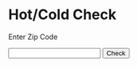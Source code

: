 
<html>
<title>HTML Tutorial</title>
<body>

<h1>Hot/Cold Check</h1>
<p>Enter Zip Code</p>


<input type="number" id="zipCode" onkeypress="checkEnter(event)">
<button id="checkButton" onClick="checkInput()">Check</button>
<br>
<H1 id="result"></H1>
<H1 id="upgrade"></H1>
<script>
function checkEnter(ev){
	if(ev.keyCode==13){
		checkInput();
		document.getElementById("zipCode").select();
		}
	}

function checkInput(){
var hot = false;
var toInt = 0;
var InfoText = "";
toInt = document.getElementById("zipCode").value;
document.getElementById("zipCode").select();

if(toInt<10000 || toInt>99999)
	{
		alert("Invalid Input");
		hot = false;
                infoText = "Invalid Input";
	}

else if ((toInt >= 37300 && toInt <= 37999)
                || (toInt >= 28700 && toInt <= 28999)
                || (toInt >= 30100 && toInt < 30200)
                || (toInt >= 30700 && toInt < 30800)
                || (toInt >= 24200 && toInt < 24400)
//Arkansas
                || (toInt >= 71600 && toInt <= 71999)
                || (toInt >= 72002 && toInt <= 72004)
                || (toInt >= 72006 && toInt <= 72013)
                || (toInt >= 72015 && toInt <= 72020)
                || (toInt >= 72022 && toInt <= 72024)
                || (toInt >= 72026 && toInt <= 72028)
                || (toInt >= 72030 && toInt <= 72035)
                || (toInt >= 72037 && toInt <= 72042)
                || (toInt >= 72045 && toInt <= 72048)
                || (toInt >= 72052 && toInt <= 72061)
                || (toInt >= 72064 && toInt <= 72068)
                || (toInt >= 72070 && toInt <= 72073)
                || (toInt >= 72076 && toInt <= 72079)
                || (toInt >= 72081 && toInt <= 72087)
                || (toInt >= 72089 && toInt <= 72099)
                || (toInt >= 72102 && toInt <= 72107)
                || (toInt == 72111)
                || (toInt >= 72113 && toInt <= 72122)
                || (toInt == 72124)
                || (toInt >= 72126 && toInt <= 72129)
                || (toInt >= 72131 && toInt <= 72152)
                || (toInt >= 72157 && toInt <= 72164)
                || (toInt >= 72166 && toInt <= 72168)
                || (toInt >= 72170 && toInt <= 72199)
                || (toInt >= 72200 && toInt <= 72299)
                || (toInt == 72530)
                || (toInt == 72543)
                || (toInt >= 72545 && toInt <= 72546)
                || (toInt == 72581))
            {
                hot = true;
                infoText = "Hot: Knoxville";
            }
//Whites Creek TN
            else if ((toInt >= 37000 && toInt <= 37299)
                || (toInt >= 38000 && toInt <= 38599)
                || (toInt >= 35000 && toInt <= 35999)
                || (toInt == 36024 || toInt == 36026 || toInt == 36080)
                || (toInt == 36251 || toInt == 36255 || toInt == 36256 || toInt == 36267 || toInt == 36276)
                || (toInt == 36744 || toInt == 36776)
                || (toInt >= 73000 && toInt <= 74999))
            {
                hot = true;
                infoText = "Hot: Whites Creek";
            }
//Charleston WV
            else if ((toInt >= 24700 && toInt <= 25399)
                || (toInt >= 25500 && toInt <= 26699)
                || (toInt >= 26800 && toInt <= 26899))
            {
                hot = true;
                infoText = "Hot: WV";
            }
//Columbus OH
            else if ((toInt >= 43000 && toInt <= 43008) || (toInt >= 43011 && toInt <= 43028)
                || (toInt >= 43030 && toInt <= 43043) || (toInt >= 43045 && toInt <= 43046)
                || (toInt >= 43048 && toInt <= 43059) || (toInt >= 43061 && toInt <= 43069)
                || (toInt == 43071) || (toInt >= 43073 && toInt <= 43077)
                || (toInt >= 43079 && toInt <= 43082) || (toInt == 43085)
                || (toInt >= 43102 && toInt <= 43103) || (toInt == 43105)
                || (toInt >= 43107 && toInt <= 43112) || (toInt >= 43116 && toInt <= 43120)
                || (toInt >= 43122 && toInt <= 43127) || (toInt >= 43129 && toInt <= 43134)
                || (toInt >= 43136 && toInt <= 43139) || (toInt >= 43143 && toInt <= 43144)
                || (toInt >= 43146 && toInt <= 43150) || (toInt == 43155)
                || (toInt >= 43157 && toInt <= 43159) || (toInt >= 43161 && toInt <= 43163)
                || (toInt >= 43165 && toInt <= 43199)
                || (toInt >= 43200 && toInt <= 43299)
                || (toInt >= 43300 && toInt <= 43310) || (toInt >= 43312 && toInt <= 43317)
                || (toInt >= 43320 && toInt <= 43335) || (toInt >= 43337 && toInt <= 43342)
                || (toInt >= 43344 && toInt <= 43356) || (toInt >= 43358 && toInt <= 43359)
                || (toInt >= 43400 && toInt <= 44999) || (toInt >= 45700 && toInt <= 45899)
                || (toInt == 45622) || (toInt == 45651) || (toInt == 45654) || (toInt == 45695) || (toInt == 45698))
            {
                hot = true;
                infoText = "Hot: Columbus";
            }
//Indianapolis IN
            else if ((toInt >= 46000 && toInt <= 47999) || (toInt >= 60900 && toInt <= 60999)
                || (toInt >= 61800 && toInt <= 61999) || (toInt >= 62500 && toInt <= 62599)
                || (toInt >= 62400 && toInt <= 62499
                && toInt != 62411 && toInt != 62412 && toInt != 62418
                && toInt != 62426 && toInt != 62443 && toInt != 62458 && toInt != 62471)
                || (toInt == 62806) || (toInt == 62809) || (toInt == 62811) || (toInt == 62815)
                || (toInt == 62818) || (toInt == 62820) || (toInt == 62823) || (toInt == 62824)
                || (toInt == 62827) || (toInt == 62833) || (toInt == 62837) || (toInt == 62839)
                || (toInt == 62842) || (toInt == 62843) || (toInt == 62844) || (toInt == 62850)
                || (toInt == 62852) || (toInt == 62855) || (toInt == 62858) || (toInt == 62862)
                || (toInt == 62863) || (toInt == 62868) || (toInt == 62878) || (toInt == 62879)
                || (toInt == 62887))
            {
                hot = true;
                infoText = "Hot: Indianapolis";
            }
 //CCHIL IL
            else if ((toInt >= 83200 && toInt <= 83899) || (toInt >= 97000 && toInt <= 97999)
                || (toInt >= 98000 && toInt <= 99499) || (toInt >= 93600 && toInt <= 96199))
            {
                hot = true;
                infoText = "Hot: CCHIL";
            }
//Paducah KY
            else if ((toInt >= 42000 && toInt <= 42099))
            {
                hot = true;
                infoText = "Hot: Paducah";
            }
            else
            {
                hot = false;
                infoText = "Cold (Check for Next Day)";
            }
//updates for and new colds
            if(toInt >=25700  && toInt<=25799 || toInt >= 47100 && toInt <= 47199)
            {
                hot = false;
				infoText = "Cold (Check for Next Day)";
            }
	

if (hot&&(
            (toInt>=37001&&toInt<=37011)|| (toInt >= 37013 && toInt <= 37058)
            || (toInt >= 37060 && toInt <= 37094) || (toInt >= 37096 && toInt <= 37099)
            || (toInt >= 37101 && toInt <= 37109) || (toInt >= 37112 && toInt <= 37165)
            || (toInt >= 37167 && toInt <= 37199)             
            || (toInt >= 37200 && toInt <= 37299)
            || (toInt == 37301) || (toInt == 37305) || (toInt == 37306) || (toInt == 37318) 
            || (toInt == 37319) || (toInt == 37324) || (toInt == 37328) || (toInt == 37330)
            || (toInt == 37334) || (toInt == 37335) || (toInt == 37342) || (toInt == 37301)
            || (toInt >= 37344 && toInt <= 37346) || (toInt == 37348) || (toInt == 37349)
            || (toInt == 37352) || (toInt == 37355) || (toInt >= 37357 && toInt <= 37360)
            || (toInt == 37366) || (toInt == 37382) || (toInt >= 37388 && toInt <= 37390)
            || (toInt >= 37392 && toInt <= 37395) || (toInt >= 37398 && toInt <= 37399)
            || (toInt == 37705) || (toInt == 37707) || (toInt == 37709) || (toInt == 37714)
            || (toInt == 37715) || (toInt == 37721) || (toInt == 37724) || (toInt == 37725)
            || (toInt == 37729) || (toInt == 37730) || (toInt == 37738) || (toInt == 37752)
            || (toInt == 37754) || (toInt == 37757) || (toInt == 37760) || (toInt == 37762)
            || (toInt == 37764) || (toInt == 37766) || (toInt == 37769) || (toInt == 37773)
            || (toInt == 37779)
            || (toInt == 37806) || (toInt == 37807) || (toInt == 37819) || (toInt == 37820) 
            || (toInt == 37824) || (toInt == 37825) || (toInt == 37828)
            || (toInt >= 37847 && toInt <= 37849) || (toInt == 37851) || (toInt >= 37861 && toInt <= 37868)
            || (toInt == 37870) || (toInt == 37871) || (toInt == 37876) || (toInt == 37879)
            || (toInt == 37888)
            || (toInt >= 37900 && toInt <= 37999)
            || (toInt == 38201) || (toInt >= 38221 && toInt <= 38226) || (toInt == 38229) || (toInt == 38231)
            || (toInt >= 38236 && toInt <= 38238) || (toInt == 38241) || (toInt == 38242) || (toInt == 38251)
            || (toInt == 38255) || (toInt == 38256) || (toInt == 38257)
            || (toInt == 38317) || (toInt == 38318) || (toInt == 38320) || (toInt == 38324) 
            || (toInt == 38333) || (toInt == 38341) || (toInt == 38342) || (toInt == 38344) 
            || (toInt == 38387) || (toInt == 38390)
            || (toInt == 38401) || (toInt == 38402) || (toInt == 38451) || (toInt == 38454)
            || (toInt == 38461) || (toInt == 38462) || (toInt == 38474) || (toInt == 38476)
            || (toInt == 38482) || (toInt == 38487) || (toInt == 38488)
            || (toInt >= 38501 && toInt <= 38503) || (toInt == 38505) || (toInt == 38506)
            || (toInt >= 38541 && toInt <= 38545) || (toInt >= 38547 && toInt <= 38549)
            || (toInt == 38551) || (toInt == 38552) || (toInt == 38554) || (toInt == 38560)
            || (toInt == 38562) || (toInt == 38563) || (toInt == 38564)
            || (toInt >= 38567 && toInt <= 38570) || (toInt == 38573) || (toInt == 38575) || (toInt == 38577)
            || (toInt == 38580) || (toInt == 38582) || (toInt == 38588) || (toInt == 38589)
            || (toInt == 43002) || (toInt == 43004) || (toInt == 43007) || (toInt == 43016)
            || (toInt == 43017) || (toInt == 43021) || (toInt == 43026) || (toInt == 43035)
            || (toInt == 43036) || (toInt == 43040) || (toInt == 43041) || (toInt == 43045)
            || (toInt == 43054) || (toInt == 43061) || (toInt == 43064) || (toInt == 43065)
            || (toInt == 43067) || (toInt == 43068) || (toInt == 43069) || (toInt == 43073)
            || (toInt == 43074) || (toInt == 43077) || (toInt == 43081) || (toInt == 43082)
            || (toInt == 43085) || (toInt == 43086)
            || (toInt == 43103) || (toInt == 43109) || (toInt == 43110) || (toInt == 43116)
            || (toInt == 43117) || (toInt == 43119) || (toInt == 43123) || (toInt == 43125)
            || (toInt == 43126) || (toInt == 43136) || (toInt == 43137) || (toInt == 43143)
            || (toInt == 43146) || (toInt == 43147) || (toInt == 43162) || (toInt == 43194)
            || (toInt == 43195) || (toInt == 43199)
            || (toInt >= 43200 && toInt <= 43299)
            || (toInt == 43310) || (toInt == 43316) || (toInt == 43324) || (toInt == 43331)
            || (toInt == 43333) || (toInt == 43346) || (toInt == 43347) || (toInt == 43348)
            || (toInt == 43413) || (toInt == 43437) || (toInt == 43457) || (toInt == 43466)
            || (toInt == 43467)
            || (toInt == 43516) || (toInt == 43529)
            || (toInt == 44802) || (toInt == 44804) || (toInt == 44817) || (toInt == 44830)
            || (toInt == 44844) || (toInt == 44853)
            || (toInt == 45801) || (toInt == 45802) || (toInt >= 45804 && toInt <= 45810)
            || (toInt == 45812) || (toInt >= 45814 && toInt <= 45817) || (toInt == 45819) || (toInt == 45820)
            || (toInt == 45822) || (toInt >= 45826 && toInt <= 45828) || (toInt == 45830) || (toInt == 45832)
            || (toInt == 45833) || (toInt == 45835) || (toInt == 45836) || (toInt >= 45838 && toInt <= 45841)
            || (toInt >= 45843 && toInt <= 45846) || (toInt >= 45848 && toInt <= 45851) || (toInt == 45853)
            || (toInt == 45854) || (toInt == 45856) || (toInt >= 45858 && toInt <= 45860)
            || (toInt >= 45862 && toInt <= 45873)
            || (toInt >= 46000 && toInt <= 46299)
            || (toInt == 46702) || (toInt == 46704) || (toInt == 46711) || (toInt == 46713) 
            || (toInt == 46714) || (toInt == 46723) || (toInt == 46725) || (toInt == 46731) 
            || (toInt == 46733) || (toInt == 46740) || (toInt == 46741) || (toInt == 46743)
            || (toInt == 46745) || (toInt == 46748) || (toInt == 46750) || (toInt == 46759)
            || (toInt == 46764) || (toInt == 46765) || (toInt == 46766) || (toInt == 46769)
            || (toInt == 46770) || (toInt == 46772) || (toInt == 46773) || (toInt == 46774)
            || (toInt == 46777) || (toInt == 46778) || (toInt == 46780) || (toInt == 46781)
            || (toInt == 46782) || (toInt == 46783) || (toInt == 46787) || (toInt == 46791)
            || (toInt == 46792) || (toInt == 46797)
            || (toInt >= 46800 && toInt <= 46899)
            || (toInt >= 46900 && toInt <= 46909) || (toInt == 46911) || (toInt >= 46913 && toInt <= 46920)
            || (toInt >= 46923 && toInt <= 46927) || (toInt >= 46929 && toInt <= 46932) || (toInt == 46936)
            || (toInt == 46937) || (toInt == 46942) || (toInt >= 46947 && toInt <= 46950) || (toInt == 46958)
            || (toInt == 46959) || (toInt == 46961) || (toInt == 46965) || (toInt == 46966) || (toInt == 46967)
            || (toInt >= 46970 && toInt <= 46973) || (toInt == 46977) || (toInt == 46978) || (toInt == 46979)
            || (toInt == 46988) || (toInt == 46994) || (toInt == 46995) || (toInt == 46998) || (toInt == 46999)
            || (toInt >= 47000 && toInt <= 47499)
            || (toInt >= 47501 && toInt <= 47512) || (toInt >= 47516 && toInt <= 47519)
            || (toInt == 47522) || (toInt == 47524) || (toInt == 47526) || (toInt == 47528) 
            || (toInt == 47529) || (toInt == 47530) || (toInt == 47533) || (toInt == 47534)
            || (toInt == 47535) || (toInt == 47538) || (toInt == 47539) || (toInt == 47540)
            || (toInt == 47543) || (toInt == 47544) || (toInt == 47548) || (toInt == 47553)
            || (toInt == 47554) || (toInt == 47555) || (toInt >= 47557 && toInt <= 47563)
            || (toInt >= 47565 && toInt <= 47573) || (toInt == 47578) || (toInt == 47581)
            || (toInt == 47582) || (toInt == 47583) || (toInt == 47587) || (toInt == 47589)
            || (toInt >= 47591&& toInt <= 47597)
            || (toInt >= 47600 && toInt <= 47999)
            || (toInt == 60918) || (toInt == 60924) || (toInt == 60926) || (toInt == 60932)
            || (toInt == 60933) || (toInt == 60936) || (toInt == 60939) || (toInt == 60942)
            || (toInt == 60948) || (toInt == 60949) || (toInt == 60952) || (toInt == 60953)
            || (toInt == 60957) || (toInt == 60960) || (toInt == 60962) || (toInt == 60963)
            || (toInt == 60967) || (toInt == 60973)
            || (toInt == 61801) || (toInt == 61802) || (toInt == 61803)
            || (toInt >= 61810 && toInt <= 61818) || (toInt >= 61820 && toInt <= 61822)
            || (toInt >= 61824 && toInt <= 61826) || (toInt >= 61830 && toInt <= 61834)
            || (toInt >= 61839 && toInt <= 61859) || (toInt >= 61862 && toInt <= 61866)
            || (toInt >= 61870 && toInt <= 61878) || (toInt == 61880) || (toInt == 61882)
            || (toInt == 61883) || (toInt == 61884)
            || (toInt == 61919) || (toInt == 61924) || (toInt == 61932) || (toInt == 61940) 
            || (toInt == 61941) || (toInt == 61942) || (toInt == 61953) || (toInt == 61956)
            || (toInt == 62410) || (toInt == 62411) || (toInt == 62413) || (toInt == 62417)
            || (toInt == 62418) || (toInt == 62419) || (toInt == 62421) || (toInt == 62425)
            || (toInt == 62426) || (toInt == 62427) || (toInt == 62432) || (toInt == 62433)
            || (toInt == 62434) || (toInt == 62439) || (toInt == 62443) || (toInt == 62446)
            || (toInt == 62448) || (toInt == 62449) || (toInt == 62450) || (toInt == 62451)
            || (toInt == 62452) || (toInt == 62454) || (toInt == 62458) || (toInt == 62459)
            || (toInt == 62460) || (toInt == 62464) || (toInt == 62466) || (toInt == 62471)
            || (toInt == 62475) || (toInt == 62476) || (toInt == 62477) || (toInt == 62478)
            || (toInt == 62480) || (toInt == 62481)
            || (toInt >= 62800 && toInt <= 62899)
              )
            )
        {
            document.getElementById("upgrade").innerHTML = "Upgrade: Yes";
        }
        else
        {
            document.getElementById("upgrade").innerHTML = "Upgrade: No";
        }
if(hot){
document.getElementById("result").sytle.color="red";
}else{
document.getElementById("result").style.color="blue";
}

document.getElementById("result").innerHTML = toInt + ": " + infoText;
}
</script>
</body>
</html>
